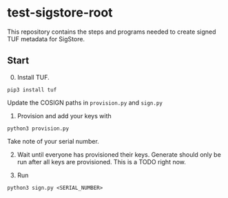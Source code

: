 # test-sigstore-root

This repository contains the steps and programs needed to create signed TUF metadata for SigStore. 

## Start

0. Install TUF.
```
pip3 install tuf
```

Update the COSIGN paths in `provision.py` and `sign.py`

1. Provision and add your keys with
```
python3 provision.py
```
Take note of your serial number.

2. Wait until everyone has provisioned their keys. Generate should only be run after all keys are provisioned. This is a TODO right now.

3. Run 
```
python3 sign.py <SERIAL_NUMBER>
```



